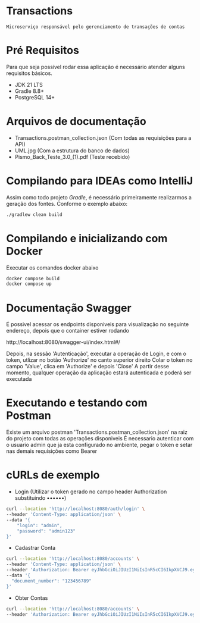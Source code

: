 # Transactions

`Microserviço responsável pelo gerenciamento de transações de contas`

# Pré Requisitos

Para que seja possível rodar essa aplicação é necessário atender alguns requisitos básicos.

- JDK 21 LTS
- Gradle 8.8+
- PostgreSQL 14+

# Arquivos de documentação

- Transactions.postman_collection.json (Com todas as requisições para a API)
- UML.jpg (Com a estrutura do banco de dados)
- Pismo_Back_Teste_3.0_(1).pdf (Teste recebido)

# Compilando para IDEAs como IntelliJ

Assim como todo projeto *Gradle*, é necessário primeiramente realizarmos a geração dos fontes. Conforme o exemplo abaixo:

```bash
./gradlew clean build
```

# Compilando e inicializando com Docker

Executar os comandos docker abaixo

```bash
docker compose build
docker compose up
```

# Documentação Swagger

É possivel acessar os endpoints disponiveis para visualização no seguinte endereço, depois que o container estiver rodando

http://localhost:8080/swagger-ui/index.html#/

Depois, na sessão 'Autenticação', executar a operação de Login, e com o token, utlizar no botão 'Authorize' no canto superior direito
Colar o token no campo 'Value', clica em 'Authorize' e depois 'Close'
A partir desse momento, qualquer operação da aplicação estará autenticada e poderá ser executada

# Executando e testando com Postman

Existe um arquivo postman 'Transactions.postman_collection.json' na raiz do projeto com todas as operações disponiveis
É necessario autenticar com o usuario admin que ja esta configurado no ambiente, pegar o token e setar nas demais requisições como Bearer

# cURLs de exemplo

- Login (Utilizar o token gerado no campo header Authorization substituindo ••••••)
```bash
curl --location 'http://localhost:8080/auth/login' \
--header 'Content-Type: application/json' \
--data '{
    "login": "admin",
    "password": "admin123"
}'
```
- Cadastrar Conta
```bash
curl --location 'http://localhost:8080/accounts' \
--header 'Content-Type: application/json' \
--header 'Authorization: Bearer eyJhbGciOiJIUzI1NiIsInR5cCI6IkpXVCJ9.eyJpc3MiOiJhdXRoLWFwaSIsInN1YiI6ImFkbWluIiwiZXhwIjoxNzM3OTI5MDg4fQ.BF9wtW0int7Wxsoqdxk-A8qn3b8ruY_U6YUVqEJnT5c' \
--data '{
  "document_number": "123456789"
}'
```

- Obter Contas
```bash
curl --location 'http://localhost:8080/accounts' \
--header 'Authorization: Bearer eyJhbGciOiJIUzI1NiIsInR5cCI6IkpXVCJ9.eyJpc3MiOiJhdXRoLWFwaSIsInN1YiI6ImFkbWluIiwiZXhwIjoxNzM3OTM3MzEzfQ.1Ln4Is5TIc2cAMkjSlu9As5rmmvQNFOyacEGxoXXhbs'
```